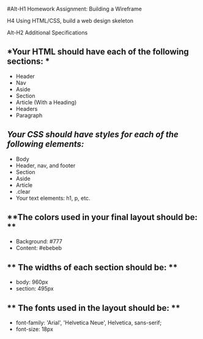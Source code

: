 #Alt-H1 Homework Assignment:  Building a Wireframe

H4 Using HTML/CSS, build a web design skeleton

Alt-H2 Additional Specifications

*Your HTML should have each of the following sections: *
----------------------------------------------------------
* Header
* Nav
* Aside
* Section
* Article (With a Heading)
* Headers
* Paragraph

*Your CSS should have styles for each of the following elements:*
-------------------------------------------------------------------
* Body
* Header, nav, and footer
* Section
* Aside
* Article
* .clear
* Your text elements: h1, p, etc.


**The colors used in your final layout should be: **
--------------------------------------------------------------------
* Background: #777
* Content: #ebebeb

** The widths of each section should be: **
--------------------------------------------------------------------
* body: 960px
* section: 495px


** The fonts used in the layout should be: **
---------------------------------------------------------------------
* font-family: 'Arial', 'Helvetica Neue', Helvetica, sans-serif;
* font-size: 18px

